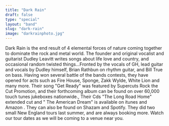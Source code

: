 ```yaml
---
title: "Dark Rain"
draft: false
type: "special"
layout: "band"
slug: "dark-rain"
image: "darkrainphoto.jpg"
---
```


Dark Rain is the end result of 4 elemental forces of nature coming together to dominate the rock and metal world. The founder and original vocalist and guitarist Dudley Leavitt writes songs about life love and country, and occasional random twisted things...Fronted by the vocals of GH, lead guitar and vocals by Dudley himself, Brian Rathbun on rhythm guitar, and Bill True on bass. Having won several battle of the bands contests, they have opened for acts such as Fire House, Sponge, Zakk Wylde, White Lion and many more. Their song "Get Ready" was featured by Supercuts Rock the Cut Promotion, and their forthcoming album can be found on over 60,000 touch tunes jukeboxes nationwide., Their Cds "The Long Road Home" extended cut and " The American Dream" is available on itunes and Amazon . They can also be found on Shazam and Spotify. They did two small New England tours last summer, and are always booking more. Watch our tour dates as we will be coming to a venue near you.